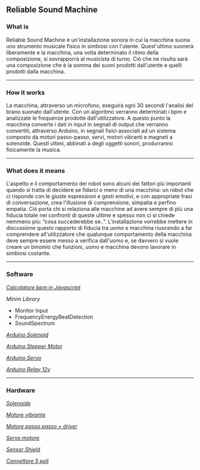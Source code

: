 ## Reliable Sound Machine

### What is

Reliable Sound Machine è un'installazione sonora in cui la macchina suona uno strumento musicale fisico in simbiosi con l'utente.
Quest'ultimo suonerà liberamente e la macchina, una volta determinato il ritmo della composizione, si sovrapporrà al musicista di turno.
Ciò che ne risulta sarà una composizione che è la somma dei suoni prodotti dall'utente e quelli prodotti dalla macchina.

---

### How it works

La macchina, attraverso un microfono, eseguirà ogni 30 secondi l'analisi del brano suonato dall'utente. Con un algoritmo verranno determinati i bpm
e analizzate le frequenze prodotte dall'utilizzatore. A questo punto la macchina converte i dati in input in segnali di output che verranno
convertiti, attraverso Arduino, in segnali fisici associati ad un sistema composto da motori passo-passo, servi, motori vibranti e magneti a solenoide. 
Questi ultimi, abbinati a degli oggetti sonori, produrranno fisicamente la musica.

---

### What does it means

L'aspetto e il comportamento dei robot sono alcuni dei fattori più importanti quando si tratta di decidere se fidarci o meno di
una macchina: un robot che ci risponde con le giuste espressioni e gesti emotivi, e con appropriate frasi di conversazione, 
crea l'illusione di comprensione, simpatia e perfino empatia. Ciò porta chi si relaziona alle macchine ad avere sempre di più 
una fiducia totale nei confronti di queste ultime e spesso non ci si chiede nemmeno più: ”cosa succederebbe se..”. 
L'installazione vorrebbe mettere in discussione questo rapporto di fiducia tra uomo e macchina riuscendo a far comprendere 
all'utilizzatore che qualunque comportamento della macchina deve sempre essere messo a verifica dall'uomo e, se davvero si vuole
creare un binomio che funzioni, uomo e macchina devono lavorare in simbiosi costante.

---

### Software 

[_Calcolatore bpm in Javascript_](https://github.com/JMPerez/beats-audio-api)

_Minim Library_
- Monitor Input
- FrequencyEnergyBeatDetection
- SoundSpectrum

[_Arduino Solenoid_](http://learn.robotgeek.com/projects/robotgeek-solenoid-projects/30-solenoid.html)

[_Arduino Stepper Motor_](https://circuitdigest.com/microcontroller-projects/arduino-stepper-motor-control-tutorial)

[_Arduino Servo_](https://www.instructables.com/id/Arduino-Servo-Motors/)

[_Arduino Relay 12v_](https://www.theengineeringprojects.com/2017/08/2-relay-module-interfacing-with-arduino.html)

---

### Hardware

[_Solenoide_](https://tinyurl.com/yy43f4dy)

[_Motore vibrante_](https://tinyurl.com/y5t4mdbl)

[_Motore passo passo + driver_](https://tinyurl.com/y57p37bf)

[_Servo motore_](https://tinyurl.com/y5dln55y)

[_Sensor Shield_](https://www.robotgeek.com/robotgeek-sensor-shield)

[_Connettore 5 poli_](https://www.amazon.it/RUNCCI-Connettore-aviazione-Maschio-pannello/dp/B07KW15CHW/ref=sr_1_1_sspa?__mk_it_IT=%C3%85M%C3%85%C5%BD%C3%95%C3%91&keywords=connettore+5+pin&qid=1557756256&refinements=p_76%3A490210031&rnid=490209031&rps=1&s=gateway&sr=8-1-spons&psc=1)


